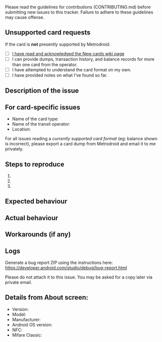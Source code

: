 Please read the guidelines for contributions (CONTRIBUTING.md) before submitting new issues to this tracker. Failure to adhere to these guidelines may cause offense.

## Unsupported card requests

If the card is **not** presently supported by Metrodroid:

- [ ] [I have read and acknowledged the New cards wiki page](https://github.com/micolous/metrodroid/wiki/New-cards)
- [ ] I can provide dumps, transaction history, and balance records for more than one card from the operator.
- [ ] I have attempted to understand the card format on my own.
- [ ] I have provided notes on what I've found so far.

## Description of the issue


## For card-specific issues

- Name of the card type: 
- Name of the transit operator: 
- Location: 

For all issues reading a _currently supported card format_ (eg: balance shown is incorrect), please export a card dump from Metrodroid and email it to me privately.

## Steps to reproduce

1. 
2. 
3. 

## Expected behaviour



## Actual behaviour



## Workarounds (if any)



## Logs

Generate a bug report ZIP using the instructions here: https://developer.android.com/studio/debug/bug-report.html

Please do not attach it to this issue. You may be asked for a copy later via private email.

## Details from About screen:

- Version:
- Model:
- Manufacturer:
- Android OS version:
- NFC:
- Mifare Classic:

